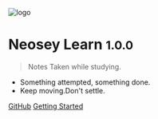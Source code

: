 ![logo](_media/icon.svg)

# Neosey Learn <small>1.0.0</small>

> Notes Taken while studying.

- Something attempted, something done.
- Keep moving.Don't settle.

[GitHub](https://github.com/Neosey/Learn/)
[Getting Started](#README)
